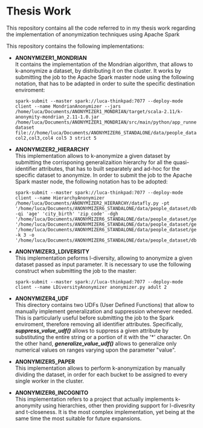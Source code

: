 # Thesis Work
This repository contains all the code referred to in my thesis work regarding the implementation of anonymization techniques using Apache Spark

This repository contains the following implementations:

- **ANONYMIZER1_MONDRIAN**<br>
It contains the implementation of the Mondrian algorithm, that allows to k-anonymize a dataset, by distributing it on the cluster. It works by submitting the job to the Apache Spark master node using the following notation, that has to be adapted in order to suite the specific destination enviroment:<br>
  
  ```
  spark-submit --master spark://luca-thinkpad:7077 --deploy-mode client --name MondrianAnonymizer --jars /home/luca/Documents/ANONYMIZER1_MONDRIAN/target/scala-2.11/k-anonymity-mondrian_2.11-1.0.jar /home/luca/Documents/ANONYMIZER1_MONDRIAN/src/main/python/app_runner.py dataset file:///home/luca/Documents/ANONYMIZER6_STANDALONE/data/people_dataset/db_20_mod.csv col2,col3,col4 col5 3 strict 5
  ```
  
- **ANONYMIZER2_HIERARCHY**<br>
This implementation allows to k-anonymize a given dataset by submitting the corrisponing generalizaition hierarchy for all the quasi-identifier attributes, that has to built separately and ad-hoc for the specific dataset to anonymize. In order to submit the job to the Apache Spark master node, the following notation has to be adopted:<br>
  
  ```
  spark-submit --master spark://luca-thinkpad:7077 --deploy-mode client --name HierarchyAnonymizer /home/luca/Documents/ANONYMIZER2_HIERARCHY/datafly.py -pt '/home/luca/Documents/ANONYMIZER6_STANDALONE/data/people_dataset/db_100.csv' -qi 'age' 'city_birth' 'zip_code' -dgh '/home/luca/Documents/ANONYMIZER6_STANDALONE/data/people_dataset/generalization_hierarchies/age_generalization.csv' '/home/luca/Documents/ANONYMIZER6_STANDALONE/data/people_dataset/generalization_hierarchies/city_birth_generalization.csv' '/home/luca/Documents/ANONYMIZER6_STANDALONE/data/people_dataset/generalization_hierarchies/zip_code_generalization.csv' -k 3 -o '/home/luca/Documents/ANONYMIZER6_STANDALONE/data/people_dataset/db_100_anon.csv'
  ```
  
  
- **ANONYMIZER3_LDIVERSITY**<br>
This implementation peforms l-diversity, allowing to anonymize a given dataset passed as input parameter. It is necessary to use the following construct when submitting the job to the master:

  ```
  spark-submit --master spark://luca-thinkpad:7077 --deploy-mode client --name LDiversityAnonymizer anonymizer.py adult 2
  ```
  
- **ANONYMIZER4_UDF**<br>
This directory contains two UDFs (User Defined Functions) that allow to manually implement generalization and suppression whenever needed. This is particularly useful before submitting the job to the Spark enviroment, therefore removing all identifier attributes. Specifically, ***suppress_value_udf()*** allows to suppress a given attribute by substituting the entire string or a portion of it with the '*' character. On the other hand, ***generalize_value_udf()*** allows to generalize only numerical values on ranges varying upon the parameter "value".

- **ANONYMIZER5_PAPER**<br>
  This implementation allows to perform k-anonymization by manually dividing the dataset, in order for each bucket to be assigned to every single worker in the cluster.

- **ANONYMIZER6_INCOGNITO**<br>
  This implementation refers to a project that actually implements k-anonymity using hierarchies, other then providing support for l-divesrity and t-closeness. It is the most complex implementation, yet being at the same time the most suitable for future expansions.
